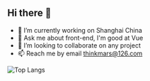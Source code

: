 ## Hi there 👋

- 🔭 I’m currently working on Shanghai China
- 💬 Ask me about front-end, I'm good at Vue
- 👯 I’m looking to collaborate on any project
- 📫 Reach me by email thinkmars@126.com

![Top Langs](https://github-readme-stats.vercel.app/api/top-langs/?username=Thinkmars&layout=compact)

<!--
**ThinkMars/ThinkMars** is a ✨ _special_ ✨ repository because its `README.md` (this file) appears on your GitHub profile.

Here are some ideas to get you started:

- 🔭 I’m currently working on ...
- 🌱 I’m currently learning ...
- 👯 I’m looking to collaborate on ...
- 🤔 I’m looking for help with ...
- 💬 Ask me about ...
- 📫 How to reach me: ...
- 😄 Pronouns: ...
- ⚡ Fun fact: ...
-->
